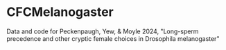 # CFCMelanogaster
Data and code for Peckenpaugh, Yew, &amp; Moyle 2024, "Long-sperm precedence and other cryptic female choices in Drosophila melanogaster"
